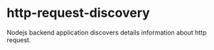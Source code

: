 # http-request-discovery
Nodejs backend application discovers details information about http request.
